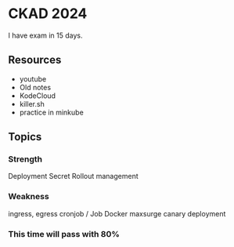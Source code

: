 # CKAD 2024
I have exam in 15 days. 

## Resources
- youtube
- Old notes
- KodeCloud
- killer.sh
- practice in minkube

## Topics

### Strength 
Deployment
Secret
Rollout management
### Weakness
ingress, egress
cronjob / Job
Docker
maxsurge
canary deployment

### This time will pass with 80%

